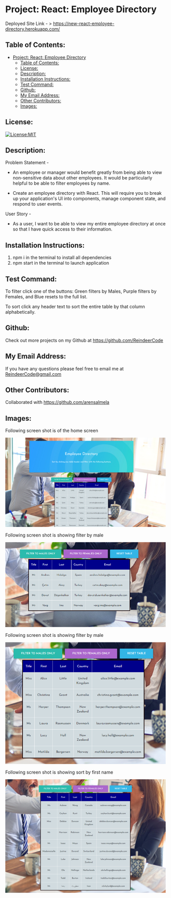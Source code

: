 # Project: React: Employee Directory

  Deployed Site Link - > https://new-react-employee-directory.herokuapp.com/


## Table of Contents: 
- [Project: React: Employee Directory](#project-react-employee-directory)
  - [Table of Contents:](#table-of-contents)
  - [License:](#license)
  - [Description:](#description)
  - [Installation Instructions:](#installation-instructions)
  - [Test Command:](#test-command)
  - [Github:](#github)
  - [My Email Address:](#my-email-address)
  - [Other Contributors:](#other-contributors)
  - [Images:](#images)

## License:
[![License:MIT](https://img.shields.io/badge/License-MIT-yellow.svg)](https://opensource.org/licenses/MIT)

## Description:

Problem Statement - 

* An employee or manager would benefit greatly from being able to view non-sensitive data about other employees. It would be particularly helpful to be able to filter employees by name.
  
* Create an employee directory with React. This will require you to break up your application's UI into components, manage component state, and respond to user events.


User Story -
* As a user, I want to be able to view my entire employee directory at once so that I have quick access to their information.



## Installation Instructions: 
1) npm i in the terminal to install all dependencies
2) npm start in the terminal to launch application


## Test Command: 
To filter click one of the buttons: Green filters by Males, Purple filters by Females, and Blue resets to the full list.

To sort click any header text to sort the entire table by that column alphabetically.

## Github: 
Check out more projects on my Github at https://github.com/ReindeerCode

## My Email Address:
If you have any questions please feel free to email me at ReindeerCode@gmail.com

## Other Contributors:
Collaborated with https://github.com/arensalmela

## Images:

Following screen shot is of the home screen

![Project Screenshot](./src/assets/home.png)

Following screen shot is showing filter by male

![Project Screenshot](./src/assets/male.png)

Following screen shot is showing filter by male

![Project Screenshot](./src/assets/female.png)

Following screen shot is showing sort by first name

![Project Screenshot](./src/assets/sort.png)







